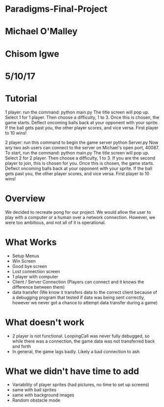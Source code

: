 # Paradigms-Final-Project

# Michael O'Malley
# Chisom Igwe
# 5/10/17

Tutorial
========

1 player: run the command:
	python main.py
The title screen will pop up. Select 1 for 1 player. Then choose a difficulty,
1 to 3. Once this is chosen, the game starts. Deflect oncoming balls back at
your opponent with your sprite. If the ball gets past you, the other player
scores, and vice versa. First player to 10 wins!

2 player: run this command to begin the game server
	python Server.py
Now any two ash users can connect to the server on Michael's open port,
40087. To start, run the command:
	python main.py
The title screen will pop up. Select 2 for 2 player. Then choose a difficulty,
1 to 3. If you are the second player to join, this is chosen for you.
Once this is chosen, the game starts. Deflect oncoming balls back at
your opponent with your sprite. If the ball gets past you, the other player
scores, and vice versa. First player to 10 wins!


Overview
========

We decided to recreate pong for our project. We would allow the user to play
with a computer or a human over a network connection. However, we were too
ambitious, and not all of it is operational.


What Works
==========

- Setup Menus
- Win Screen
- Good bye screen
- Lost connection screen
- 1 player with computer
- Client / Server Connection (Players can connect and it knows the difference
				between them) 
- data transfer
	(We know it transfers data to the correct client because of a
	debugging program that tested if data was being sent correctly,
	however we never got a chance to attempt data transfer during a game)


What doesn't work
=================

- 2 player is not functional. LoopingCall was never fully debugged, so while
there was a connection, the game data was not transferred back and forth
- In general, the game lags badly. Likely a bad connection to ash


What we didn't have time to add
===============================

- Variability of player sprites (had pictures, no time to set up screens)
- same with ball sprites
- same with background images
- Random obstacle mode
